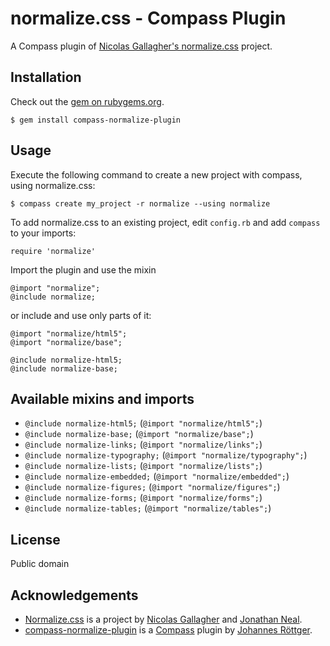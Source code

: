 # normalize.css - Compass Plugin
A Compass plugin of [Nicolas Gallagher's normalize.css](https://github.com/necolas/normalize.css/) project.

## Installation
Check out the [gem on rubygems.org](https://rubygems.org/gems/compass-normalize-plugin).

    $ gem install compass-normalize-plugin

## Usage
Execute the following command to create a new project with compass, using normalize.css:

    $ compass create my_project -r normalize --using normalize

To add normalize.css to an existing project, edit `config.rb` and add `compass` to your imports:

    require 'normalize'

Import the plugin and use the mixin

    @import "normalize";
    @include normalize;

or include and use only parts of it:

    @import "normalize/html5";
    @import "normalize/base";
    
    @include normalize-html5;
    @include normalize-base;

## Available mixins and imports
- `@include normalize-html5;` (`@import "normalize/html5";`)
- `@include normalize-base;` (`@import "normalize/base";`)
- `@include normalize-links;` (`@import "normalize/links";`)
- `@include normalize-typography;` (`@import "normalize/typography";`)
- `@include normalize-lists;` (`@import "normalize/lists";`)
- `@include normalize-embedded;` (`@import "normalize/embedded";`)
- `@include normalize-figures;` (`@import "normalize/figures";`)
- `@include normalize-forms;` (`@import "normalize/forms";`)
- `@include normalize-tables;` (`@import "normalize/tables";`)

## License
Public domain

## Acknowledgements
* [Normalize.css](https://github.com/necolas/normalize.css/) is a project by [Nicolas Gallagher](http://github.com/necolas) and [Jonathan Neal](http://github.com/jonathantneal).
* [compass-normalize-plugin](https://github.com/jroettger/compass-normalize-plugin) is a [Compass](http://compass-style.org) plugin by [Johannes Röttger](http://github.com/jroettger).